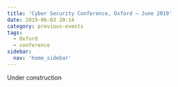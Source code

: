 ```yaml
---
title: 'Cyber Security Conference, Oxford – June 2019'
date: 2019-06-03 20:14
category: previous-events
tags:
  - Oxford
  - conference
sidebar:
  nav: 'home_sidebar'
---
```


Under construction

